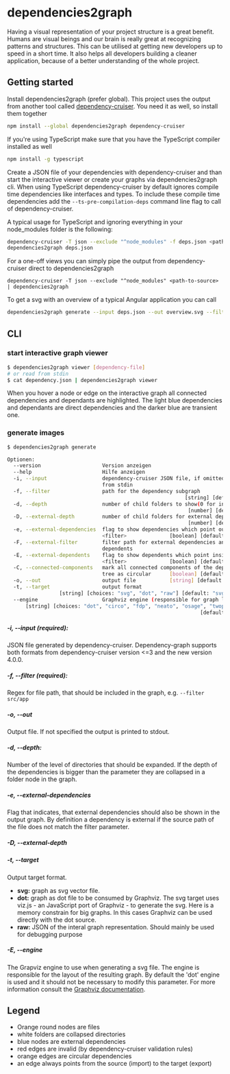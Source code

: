 # dependencies2graph

Having a visual representation of your project structure is a great benefit.
Humans are visual beings and our brain is really great at recognizing patterns and structures.
This can be utilised at getting new developers up to speed in a short time. It also helps
all developers building a cleaner application, because of a better understanding of the whole project.

## Getting started

Install dependencies2graph (prefer global). This project uses the output from another tool called [dependency-cruiser](https://github.com/sverweij/dependency-cruiser). You need it as well, so install them together
```sh
npm install --global dependencies2graph dependency-cruiser
```

If you're using TypeScript make sure that you have the TypeScript compiler installed as well
```sh
npm install -g typescript
```

Create a JSON file of your dependencies with dependency-cruiser and than start the interactive viewer or create your graphs via dependencies2graph cli.
When using TypeScript dependency-cruiser by default ignores compile time dependencies like interfaces and types. 
To include these compile time dependencies add the `--ts-pre-compilation-deps` command line flag to call of dependency-cruiser.

A typical usage for TypeScript and ignoring everything in your node_modules folder is the following:
```sh
dependency-cruiser -T json --exclude "^node_modules" -f deps.json <path-to-source> --ts-pre-compilation-deps
dependencies2graph deps.json
```
For a one-off views you can simply pipe the output from dependency-cruiser direct to dependencies2graph
```
dependency-cruiser -T json --exclude "^node_modules" <path-to-source> | dependencies2graph
```

To get a svg with an overview of a typical Angular application you can call

```sh
dependencies2graph generate --input deps.json --out overview.svg --filter src/app
```

## CLI
### start interactive graph viewer

```sh
$ dependencies2graph viewer [dependency-file]
# or read from stdin
$ cat dependency.json | dependencies2graph viewer
```

When you hover a node or edge on the interactive graph all connected dependencies and dependants are highlighted.
The light blue dependencies and dependants are direct dependencies and the darker blue are transient one.

### generate images
```sh
$ dependencies2graph generate

Optionen:
  --version                    Version anzeigen                        [boolean]
  --help                       Hilfe anzeigen                          [boolean]
  -i, --input                  dependency-cruiser JSON file, if omitted read
                               from stdin                               [string]
  -f, --filter                 path for the dependency subgraph
                                                          [string] [default: ""]
  -d, --depth                  number of child folders to show(0 for infinite)
                                                           [number] [default: 1]
  -D, --external-depth         number of child folders for external dependencies
                                                           [number] [default: 1]
  -e, --external-dependencies  flag to show dependencies which point outside of
                               <filter>              [boolean] [default: false]
  -F, --external-filter        filter path for external dependencies and
                               dependents                               [string]
  -E, --external-dependents    flag to show dependents which point inside of
                               <filter>              [boolean] [default: false]
  -C, --connected-components   mark all connected components of the dependency
                               tree as circular      [boolean] [default: false]
  -o, --out                    output file           [string] [default: stdout]
  -t, --target                 output format
                 [string] [choices: "svg", "dot", "raw"] [default: "svg"]
  --engine                     Graphviz engine (responsible for graph layout)
      [string] [choices: "dot", "circo", "fdp", "neato", "osage", "twopi"]
                                                               [default: "dot"]
```

##### -i, --input (required):

JSON file generated by dependency-cruiser. Dependency-graph supports both formats from dependency-cruiser version <=3 and the new version 4.0.0.

##### -f, --filter (required):

Regex for file path, that should be included in the graph, e.g. `--filter src/app`

##### -o, --out

Output file. If not specified the output is printed to stdout.

##### -d, --depth:

Number of the level of directories that should be expanded. If the depth of the dependencies is bigger than the parameter they are collapsed in a folder node in the graph.

##### -e, --external-dependencies

Flag that indicates, that external dependencies should also be shown in the output graph. By definition a dependency is external if the source path of the file does not match the filter parameter.

##### -D, --external-depth

##### -t, --target

Output target format.

- __svg:__ graph as svg vector file.
- __dot:__ graph as dot file to be consumed by Graphviz. The svg target uses viz.js - an JavaScript port of Graphviz - to generate the svg. Here is a memory constrain for big graphs. In this cases Graphviz can be used directly with the dot source.
- __raw:__ JSON of the interal graph representation. Should mainly be used for debugging purpose

##### -E, --engine

The Grapviz engine to use when generating a svg file. The engine is responsible for the layout of the resulting graph.
By default the 'dot' engine is used and it should not be necessary to modify this parameter. For more information consult the [Graphviz documentation](http://www.graphviz.org/documentation/).

## Legend

- Orange round nodes are files
- white folders are collapsed directories
- blue nodes are external dependencies
- red edges are invalid (by dependency-cruiser validation rules)
- orange edges are circular dependencies
- an edge always points from the source (import) to the target (export)
